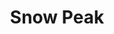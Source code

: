 ---
layout: photo
title: "Snow Peak"
byline: "Sylwia Bartyzel"
byline_link: "https://unsplash.com/sylwiabartyzel"
categories: mountain snowcap range clouds
photo_url: "/images/snow-peak.jpg"
---